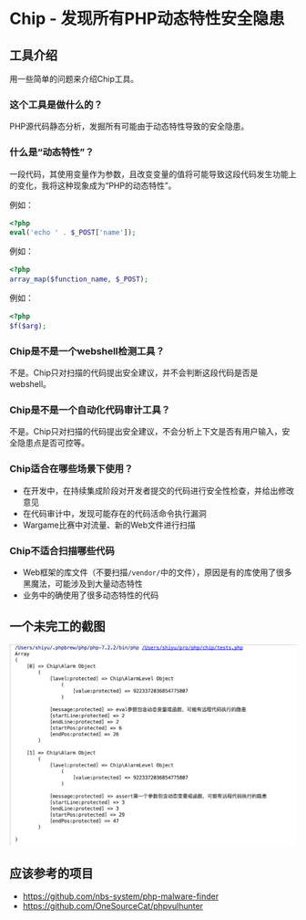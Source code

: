 # Chip - 发现所有PHP动态特性安全隐患

## 工具介绍

用一些简单的问题来介绍Chip工具。

### 这个工具是做什么的？

PHP源代码静态分析，发掘所有可能由于动态特性导致的安全隐患。

### 什么是“动态特性”？

一段代码，其使用变量作为参数，且改变变量的值将可能导致这段代码发生功能上的变化，我将这种现象成为“PHP的动态特性”。

例如：

```php
<?php
eval('echo ' . $_POST['name']);
```

例如：

```php
<?php
array_map($function_name, $_POST);
```

例如：

```php
<?php
$f($arg);
```

### Chip是不是一个webshell检测工具？

不是。Chip只对扫描的代码提出安全建议，并不会判断这段代码是否是webshell。

### Chip是不是一个自动化代码审计工具？

不是。Chip只对扫描的代码提出安全建议，不会分析上下文是否有用户输入，安全隐患点是否可控等。

### Chip适合在哪些场景下使用？

- 在开发中，在持续集成阶段对开发者提交的代码进行安全性检查，并给出修改意见
- 在代码审计中，发现可能存在的代码活命令执行漏洞
- Wargame比赛中对流量、新的Web文件进行扫描

### Chip不适合扫描哪些代码

- Web框架的库文件（不要扫描`/vendor/`中的文件），原因是有的库使用了很多黑魔法，可能涉及到大量动态特性
- 业务中的确使用了很多动态特性的代码

## 一个未完工的截图

![](screenshot/1.png)

## 应该参考的项目

- https://github.com/nbs-system/php-malware-finder
- https://github.com/OneSourceCat/phpvulhunter
